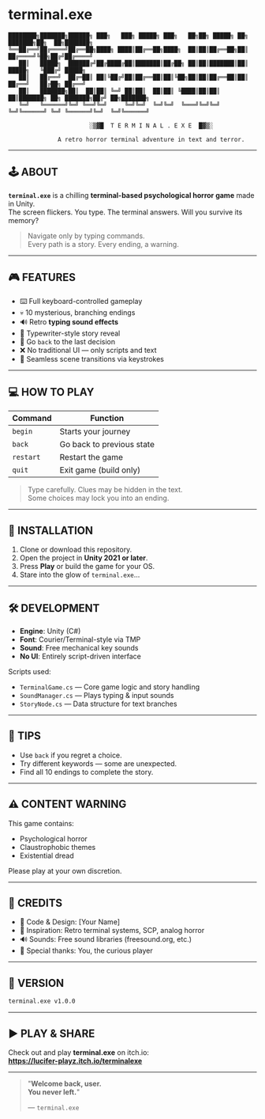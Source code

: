 # terminal.exe

```
████████╗███████╗██████╗ ███╗   ███╗ █████╗ ███╗   ██╗██╗ █████╗ ██╗          ███████╗██╗  ██╗███████╗
╚══██╔══╝██╔════╝██╔══██╗████╗ ████║██╔══██╗████╗  ██║██║██╔══██╗██║          ██╔════╝╚██╗██╔╝██╔════╝
   ██║   █████╗  ██████╔╝██╔████╔██║███████║██╔██╗ ██║██║███████║██║          █████╗   ╚███╔╝ █████╗
   ██║   ██╔══╝  ██╔═██║ ██║╚██╔╝██║██╔══██║██║╚██╗██║██║██╔══██║██║          ██╔══╝   ██╔██╗ ██╔══╝
   ██║   ███████╗██║  ██║██║ ╚═╝ ██║██║  ██║██║ ╚████║██║██║  ██║███████╗ ██╗ ███████╗██╔╝ ██╗███████╗
   ╚═╝   ╚══════╝╚═╝ ╚══╝╚═╝     ╚═╝╚═╝  ╚═╝╚═╝  ╚═══╝╚═╝╚═╝  ╚═╝╚══════╝ ╚═╝ ╚══════╝╚═╝  ╚═╝╚══════╝

                       ░▒▓█  T E R M I N A L . E X E  █▓▒░

              A retro horror terminal adventure in text and terror.
```

---

## 🕹 ABOUT

**`terminal.exe`** is a chilling **terminal-based psychological horror game** made in Unity.  
The screen flickers. You type. The terminal answers. Will you survive its memory?

> Navigate only by typing commands.  
> Every path is a story. Every ending, a warning.

---

## 🎮 FEATURES

- ⌨️ Full keyboard-controlled gameplay  
- 💀 10 mysterious, branching endings  
- 🔊 Retro **typing sound effects**  
- 📜 Typewriter-style story reveal  
- 🔁 Go `back` to the last decision  
- ❌ No traditional UI — only scripts and text  
- 🚪 Seamless scene transitions via keystrokes  

---

## 💻 HOW TO PLAY

| Command     | Function                         |
|-------------|----------------------------------|
| `begin`     | Starts your journey              |
| `back`      | Go back to previous state        |
| `restart`   | Restart the game                 |
| `quit`      | Exit game (build only)           |

> Type carefully. Clues may be hidden in the text.  
> Some choices may lock you into an ending.

---

## 🔧 INSTALLATION

1. Clone or download this repository.  
2. Open the project in **Unity 2021 or later**.  
3. Press **Play** or build the game for your OS.  
4. Stare into the glow of `terminal.exe`...

---

## 🛠 DEVELOPMENT

- **Engine**: Unity (C#)  
- **Font**: Courier/Terminal-style via TMP  
- **Sound**: Free mechanical key sounds  
- **No UI**: Entirely script-driven interface  

Scripts used:  
- `TerminalGame.cs` — Core game logic and story handling  
- `SoundManager.cs` — Plays typing & input sounds  
- `StoryNode.cs` — Data structure for text branches  

---

## 📖 TIPS

- Use `back` if you regret a choice.  
- Try different keywords — some are unexpected.  
- Find all 10 endings to complete the story.

---

## ⚠️ CONTENT WARNING

This game contains:  
- Psychological horror  
- Claustrophobic themes  
- Existential dread  

Please play at your own discretion.

---

## 🧟 CREDITS

- 👾 Code & Design: [Your Name]  
- 💬 Inspiration: Retro terminal systems, SCP, analog horror  
- 🔊 Sounds: Free sound libraries (freesound.org, etc.)  
- 🧠 Special thanks: You, the curious player  

---

## 💾 VERSION

```bash
terminal.exe v1.0.0
```

---

## ▶️ PLAY & SHARE

Check out and play **terminal.exe** on itch.io:  
**https://lucifer-playz.itch.io/terminalexe**

---

> "**Welcome back, user.**  
> **You never left.**"
>
> — `terminal.exe`

